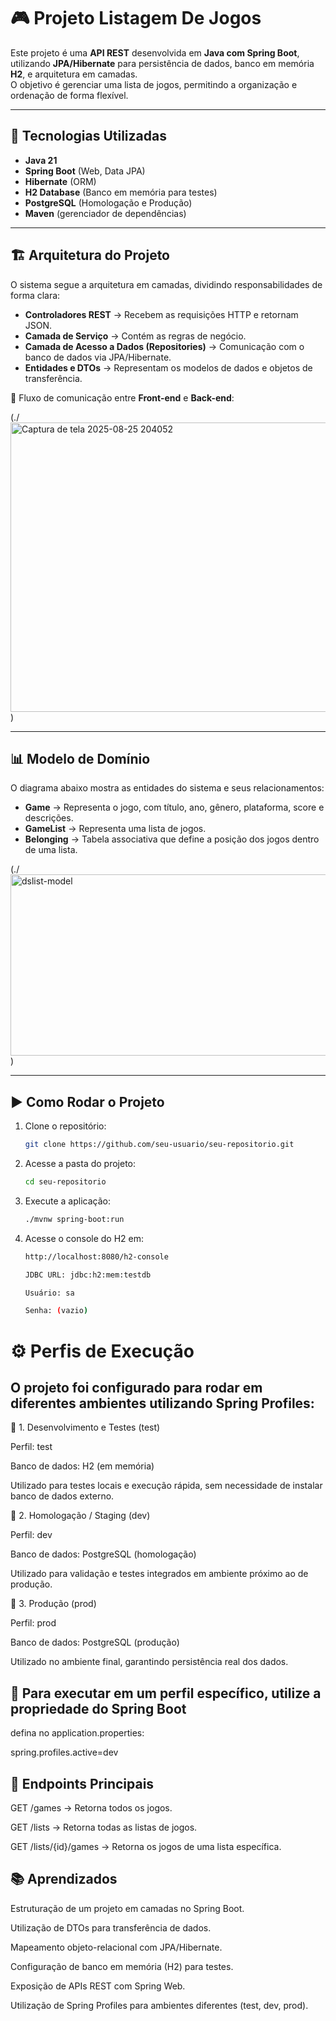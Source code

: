 # 🎮 Projeto Listagem De Jogos

Este projeto é uma **API REST** desenvolvida em **Java com Spring Boot**, utilizando **JPA/Hibernate** para persistência de dados, banco em memória **H2**, e arquitetura em camadas.  
O objetivo é gerenciar uma lista de jogos, permitindo a organização e ordenação de forma flexível.  

---

## 🚀 Tecnologias Utilizadas

- **Java 21**  
- **Spring Boot** (Web, Data JPA)  
- **Hibernate** (ORM)  
- **H2 Database** (Banco em memória para testes)  
- **PostgreSQL** (Homologação e Produção)  
- **Maven** (gerenciador de dependências)  

---

## 🏗️ Arquitetura do Projeto

O sistema segue a arquitetura em camadas, dividindo responsabilidades de forma clara:  

- **Controladores REST** → Recebem as requisições HTTP e retornam JSON.  
- **Camada de Serviço** → Contém as regras de negócio.  
- **Camada de Acesso a Dados (Repositories)** → Comunicação com o banco de dados via JPA/Hibernate.  
- **Entidades e DTOs** → Representam os modelos de dados e objetos de transferência.  

📌 Fluxo de comunicação entre **Front-end** e **Back-end**:

(./<img width="700" height="463" alt="Captura de tela 2025-08-25 204052" src="https://github.com/user-attachments/assets/1e83c784-33a0-4f71-b914-58f08bf6f91b" />
)

---

## 📊 Modelo de Domínio

O diagrama abaixo mostra as entidades do sistema e seus relacionamentos:  

- **Game** → Representa o jogo, com título, ano, gênero, plataforma, score e descrições.  
- **GameList** → Representa uma lista de jogos.  
- **Belonging** → Tabela associativa que define a posição dos jogos dentro de uma lista.  

(./<img width="824" height="290" alt="dslist-model" src="https://github.com/user-attachments/assets/c75f5cc7-a534-4711-8896-b6640d96c71d" />
)

---

## ▶️ Como Rodar o Projeto

1. Clone o repositório:
   ```bash
   git clone https://github.com/seu-usuario/seu-repositorio.git

2. Acesse a pasta do projeto:
    ```bash
   cd seu-repositorio

3. Execute a aplicação:
   ```bash
   ./mvnw spring-boot:run

4. Acesse o console do H2 em:
      ```bash
   http://localhost:8080/h2-console

   JDBC URL: jdbc:h2:mem:testdb

   Usuário: sa

   Senha: (vazio)


# ⚙️ Perfis de Execução

## O projeto foi configurado para rodar em diferentes ambientes utilizando Spring Profiles:

🔹 1. Desenvolvimento e Testes (test)

Perfil: test

Banco de dados: H2 (em memória)

Utilizado para testes locais e execução rápida, sem necessidade de instalar banco de dados externo.

🔹 2. Homologação / Staging (dev)

Perfil: dev

Banco de dados: PostgreSQL (homologação)

Utilizado para validação e testes integrados em ambiente próximo ao de produção.

🔹 3. Produção (prod)

Perfil: prod

Banco de dados: PostgreSQL (produção)

Utilizado no ambiente final, garantindo persistência real dos dados.

## 📌 Para executar em um perfil específico, utilize a propriedade do Spring Boot

defina no application.properties:

spring.profiles.active=dev

## 📌 Endpoints Principais

GET /games → Retorna todos os jogos.

GET /lists → Retorna todas as listas de jogos.

GET /lists/{id}/games → Retorna os jogos de uma lista específica.

## 📚 Aprendizados

Estruturação de um projeto em camadas no Spring Boot.

Utilização de DTOs para transferência de dados.

Mapeamento objeto-relacional com JPA/Hibernate.

Configuração de banco em memória (H2) para testes.

Exposição de APIs REST com Spring Web.

Utilização de Spring Profiles para ambientes diferentes (test, dev, prod).

